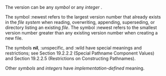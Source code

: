  The version can be any *symbol* or any *integer* . 

The symbol :newest refers to the largest version number that already exists in the *file system* when reading, overwriting, appending, superseding, or directory listing an existing *file*. The symbol :newest refers to the smallest version number greater than any existing version number when creating a new file. 

The symbols **nil**, :unspecific, and :wild have special meanings and restrictions; see Section 19.2.2.2 (Special Pathname Component Values) and Section 19.2.2.5 (Restrictions on Constructing Pathnames). 

Other *symbols* and *integers* have *implementation-defined* meaning. 

